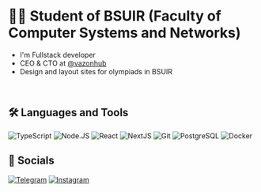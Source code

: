 # 👨‍💻 Student of BSUIR (Faculty of Computer Systems and Networks)
- I'm Fullstack developer
- CEO & CTO at [@vazonhub](https://github.com/vazonhub)
- Design and layout sites for olympiads in BSUIR

<br/>

## 🛠️ Languages and Tools

![TypeScript](https://img.shields.io/badge/-TypeScript-090909?style=for-the-badge&logo=typescript&logoColor=sky)
![Node.JS](https://img.shields.io/badge/-Node.Js-090909?style=for-the-badge&logo=Node.js&logoColor=sky)
![React](https://img.shields.io/badge/-React/Native-090909?style=for-the-badge&logo=react&logoColor=blue)
![NextJS](https://img.shields.io/badge/next.js-090909?style=for-the-badge&logo=nextdotjs&logoColor=white)
![Git](https://img.shields.io/badge/-Git-090909?style=for-the-badge&logo=git&logoColor=red)
![PostgreSQL](https://img.shields.io/badge/postgresql-090909?style=for-the-badge&logo=postgresql&logoColor=sky)
![Docker](https://img.shields.io/badge/-Docker-090909?style=for-the-badge&logo=docker&logoColor=2496ED)

## 📲️ Socials

[![Telegram](https://img.shields.io/badge/-Telegram-090909?style=for-the-badge&logo=telegram&logoColor=27A0D9)](https://t.me/kostyabelbet)
[![Instagram](https://img.shields.io/badge/-Instagram-090909?style=for-the-badge&logo=instagram&logoColor=B4068E)](https://www.instagram.com/kostikk.bet/)
